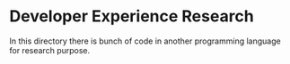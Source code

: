 # Developer Experience Research

In this directory there is bunch of code in another programming language for
research purpose.
